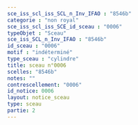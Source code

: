 ```yaml
---
sce_iss_scl_iss_SCL_n_Inv_IFAO : "8546b"
categorie : "non royal"
sce_iss_scl_iss_SCE_id_sceau : "0006"
typeObjet : "Sceau"
sce_iss_SCL_n_Inv_IFAO : "8546b"
id_sceau : "0006"
motif : "indéterminé"
type_sceau : "cylindre"
title: sceau n°0006
scelles: "8546b"
notes: ""
contrescellement: "0006"
id_notice: 0006
layout: notice_sceau
type: sceau
partie: 2
---
```

